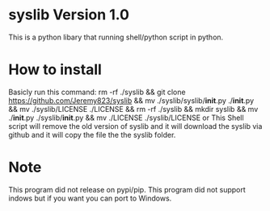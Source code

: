 # syslib Version 1.0
This is a python libary that running shell/python script in python.

# How to install
Basicly run this command: rm -rf ./syslib && git clone https://github.com/Jeremy823/syslib && mv ./syslib/syslib/__init__.py ./__init__.py && mv ./syslib/LICENSE ./LICENSE && rm -rf ./syslib && mkdir syslib && mv ./__init__.py ./syslib/__init__.py && mv ./LICENSE ./syslib/LICENSE or 
This Shell script will remove the old version of syslib and it will download the syslib via github and it will copy the file the the syslib folder.
        
# Note
This program did not release on pypi/pip.
This program did not support indows but if you want you can port to Windows.

